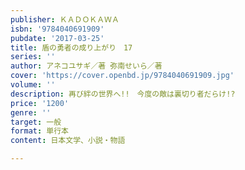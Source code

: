 ```yaml
---
publisher: ＫＡＤＯＫＡＷＡ
isbn: '9784040691909'
pubdate: '2017-03-25'
title: 盾の勇者の成り上がり　17
series: ''
author: アネコユサギ／著 弥南せいら／著
cover: 'https://cover.openbd.jp/9784040691909.jpg'
volume: ''
description: 再び絆の世界へ!!　今度の敵は裏切り者だらけ!?
price: '1200'
genre: ''
target: 一般
format: 単行本
content: 日本文学、小説・物語

---
```

